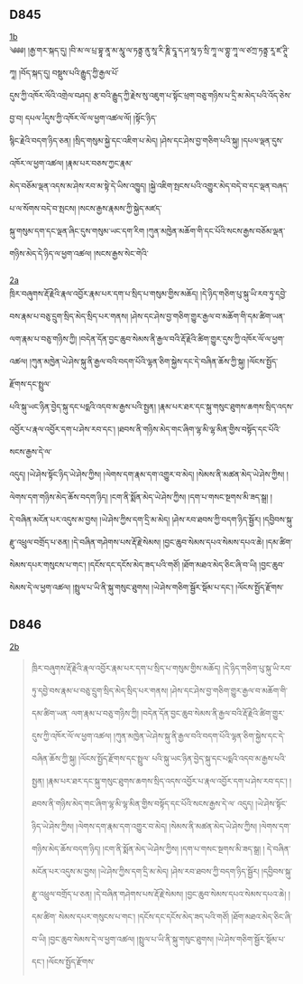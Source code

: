 ## D845
[1b](https://iiif.bdrc.io/bdr:I1KG9226::I1KG92260004.jpg/full/max/0/default.jpg)  
༄༅༅། །རྒྱ་གར་སྐད་དུ། །བི་མ་ལ་པྲ་བྷཱ་ནཱ་མ་མཱུ་ལ་ཏནྟྲ་ནུ་སཱ་རི་ཎཱི་དྭཱ་ད་ཤ་སཱ་ཧ་སྲི་ཀཱ་ལ་གྷུ་ཀཱ་ལ་ཙཀྲ་ཏནྟྲ་རཱ་ཛ་ཊཱི་ཀཱ། །བོད་སྐད་དུ། བསྡུས་པའི་རྒྱུད་ཀྱི་རྒྱལ་པོ་  
དུས་ཀྱི་འཁོར་ལོའི་འགྲེལ་བཤད། རྩ་བའི་རྒྱུད་ཀྱི་རྗེས་སུ་འཇུག་པ་སྟོང་ཕྲག་བཅུ་གཉིས་པ་དྲི་མ་མེད་པའི་འོད་ཅེས་བྱ་བ། དཔལ་<sup id="a1">[1](#f1)</sup>དུས་ཀྱི་འཁོར་ལོ་ལ་ཕྱག་འཚལ་ལོ། །སྟོང་ཉིད་    
སྙིང་རྗེའི་བདག་ཉིད་ཅན། །སྲིད་གསུམ་སྐྱེ་དང་འཇིག་པ་མེད། །ཤེས་དང་ཤེས་བྱ་གཅིག་པའི་སྐུ། །དཔལ་ལྡན་དུས་འཁོར་ལ་ཕྱག་འཚལ། །རྣམ་པར་བཅས་ཀྱང་རྣམ་  
མེད་བཅོམ་ལྡན་འདས་མ་ཤེས་རབ་མ་སྟེ་དེ་ཡིས་འཁྱུད། །སྐྱེ་འཇིག་སྤངས་པའི་འགྱུར་མེད་བདེ་བ་དང་ལྡན་བཞད་པ་ལ་སོགས་བདེ་བ་སྤངས། །སངས་རྒྱས་རྣམས་ཀྱི་སྐྱེད་མཛད་  
སྐུ་གསུམ་དག་དང་ལྡན་ཞིང་དུས་གསུམ་ཡང་དག་རིག །ཀུན་མཁྱེན་མཆོག་གི་དང་པོའི་སངས་རྒྱས་བཅོམ་ལྡན་གཉིས་མེད་དེ་ཉིད་ལ་ཕྱག་འཚལ། །སངས་རྒྱས་སེང་གེའི་  

[2a](https://iiif.bdrc.io/bdr:I1KG9226::I1KG92260005.jpg/full/max/0/default.jpg)  
ཁྲིར་བཞུགས་རྡོ་རྗེའི་རྣལ་འབྱོར་རྣམ་པར་དག་པ་སྲིད་པ་གསུམ་གྱིས་མཆོད། །དེ་ཉིད་གཅིག་པུ་སྐུ་ཡི་རབ་ཏུ་དབྱེ་བས་རྣམ་པ་བཅུ་དྲུག་སྲིད་མེད་སྲིད་པར་གནས། །ཤེས་དང་ཤེས་བྱ་གཅིག་གྱུར་རྒྱལ་བ་མཆོག་གི་དམ་ཚིག་ཡན་  
ལག་རྣམ་པ་བཅུ་གཉིས་ཀྱི། །བདེན་དོན་བྱང་ཆུབ་སེམས་ནི་རྒྱལ་བའི་རྡོ་རྗེའི་ཚིག་གྱུར་དུས་ཀྱི་འཁོར་ལོ་ལ་ཕྱག་འཚལ། །ཀུན་མཁྱེན་ཡེ་ཤེས་སྐུ་ནི་རྒྱལ་བའི་བདག་པོའི་ལྷན་ཅིག་སྐྱེས་དང་དེ་བཞིན་ཆོས་ཀྱི་སྐུ། །ལོངས་སྤྱོད་རྫོགས་དང་སྤྲུལ་  
པའི་སྐུ་ཡང་ཉིན་བྱེད་སྐུ་དང་པདྨའི་འདབ་མ་རྒྱས་པའི་སྤྱན། །རྣམ་པར་ཐར་དང་སྐུ་གསུང་ཐུགས་ཆགས་སྲིད་འདས་འབྱོར་པ་རྣལ་འབྱོར་དག་པ་ཤེས་རབ་དང་། །ཐབས་ནི་གཉིས་མེད་གང་ཞིག་ལྷ་མི་ལྷ་མིན་གྱིས་བསྟོད་དང་པོའི་སངས་རྒྱས་དེ་ལ་  
འདུད། །ཡེ་ཤེས་སྟོང་ཉིད་ཡེ་ཤེས་ཀྱིས། །ལེགས་དག་རྣམ་དག་འགྱུར་བ་མེད། །སེམས་ནི་མཚན་མེད་ཡེ་ཤེས་ཀྱིས། །ལེགས་དག་གཉིས་མེད་ཆོས་བདག་ཉིད། །ངག་ནི་སྨོན་མེད་ཡེ་ཤེས་ཀྱིས། །དག་པ་གསང་སྔགས་མི་ཟད་སྒྲ། །  
དེ་བཞིན་མངོན་པར་འདུས་མ་བྱས། །ཡེ་ཤེས་ཀྱིས་དག་དྲི་མ་མེད། །ཤེས་རབ་ཐབས་ཀྱི་བདག་ཉིད་སྦྱོར། །དབྱིབས་སྐུ་རྫུ་འཕྲུལ་བགྲོད་པ་ཅན། །དེ་བཞིན་གཤེགས་པས་རྡོ་རྗེ་སེམས། །བྱང་ཆུབ་སེམས་དཔའ་སེམས་དཔའ་ཆེ། །དམ་ཚིག་  
སེམས་དཔར་གསུངས་པ་གང་། །དངོས་དང་དངོས་མེད་ཟད་པའི་གཙོ། །ཐོག་མཐའ་མེད་ཅིང་ཞི་བ་ཡི། །བྱང་ཆུབ་སེམས་དེ་ལ་ཕྱག་འཚལ། །སྤྲུལ་པ་ཡི་ནི་སྐུ་གསུང་ཐུགས། །ཡེ་ཤེས་གཅིག་སྦྱོར་སྡོམ་པ་དང་། །ལོངས་སྤྱོད་རྫོགས་  

## D846
[2b](https://imgv3.fotor.com/images/cover-photo-image/a-beautiful-girl-with-gray-hair-and-lucxy-neckless-generated-by-Fotor-AI.jpg)

> ཁྲིར་བཞུགས་རྡོ་རྗེའི་རྣལ་འབྱོར་རྣམ་པར་དག་པ་སྲིད་པ་གསུམ་གྱིས་མཆོད། །དེ་ཉིད་གཅིག་པུ་སྐུ་ཡི་རབ་ཏུ་དབྱེ་བས་རྣམ་པ་བཅུ་དྲུག་སྲིད་མེད་སྲིད་པར་གནས། །ཤེས་དང་ཤེས་བྱ་གཅིག་གྱུར་རྒྱལ་བ་མཆོག་གི་དམ་ཚིག་ཡན་
> ལག་རྣམ་པ་བཅུ་གཉིས་ཀྱི། །བདེན་དོན་བྱང་ཆུབ་སེམས་ནི་རྒྱལ་བའི་རྡོ་རྗེའི་ཚིག་གྱུར་དུས་ཀྱི་འཁོར་ལོ་ལ་ཕྱག་འཚལ། །ཀུན་མཁྱེན་ཡེ་ཤེས་སྐུ་ནི་རྒྱལ་བའི་བདག་པོའི་ལྷན་ཅིག་སྐྱེས་དང་དེ་བཞིན་ཆོས་ཀྱི་སྐུ། །ལོངས་སྤྱོད་རྫོགས་དང་སྤྲུལ་
> པའི་སྐུ་ཡང་ཉིན་བྱེད་སྐུ་དང་པདྨའི་འདབ་མ་རྒྱས་པའི་སྤྱན། །རྣམ་པར་ཐར་དང་སྐུ་གསུང་ཐུགས་ཆགས་སྲིད་འདས་འབྱོར་པ་རྣལ་འབྱོར་དག་པ་ཤེས་རབ་དང་། །ཐབས་ནི་གཉིས་མེད་གང་ཞིག་ལྷ་མི་ལྷ་མིན་གྱིས་བསྟོད་དང་པོའི་སངས་རྒྱས་དེ་ལ་
> འདུད། །ཡེ་ཤེས་སྟོང་ཉིད་ཡེ་ཤེས་ཀྱིས། །ལེགས་དག་རྣམ་དག་འགྱུར་བ་མེད། །སེམས་ནི་མཚན་མེད་ཡེ་ཤེས་ཀྱིས། །ལེགས་དག་གཉིས་མེད་ཆོས་བདག་ཉིད། །ངག་ནི་སྨོན་མེད་ཡེ་ཤེས་ཀྱིས། །དག་པ་གསང་སྔགས་མི་ཟད་སྒྲ། །
> དེ་བཞིན་མངོན་པར་འདུས་མ་བྱས། །ཡེ་ཤེས་ཀྱིས་དག་དྲི་མ་མེད། །ཤེས་རབ་ཐབས་ཀྱི་བདག་ཉིད་སྦྱོར། །དབྱིབས་སྐུ་རྫུ་འཕྲུལ་བགྲོད་པ་ཅན། །དེ་བཞིན་གཤེགས་པས་རྡོ་རྗེ་སེམས། །བྱང་ཆུབ་སེམས་དཔའ་སེམས་དཔའ་ཆེ། །དམ་ཚིག་
> སེམས་དཔར་གསུངས་པ་གང་། །དངོས་དང་དངོས་མེད་ཟད་པའི་གཙོ། །ཐོག་མཐའ་མེད་ཅིང་ཞི་བ་ཡི། །བྱང་ཆུབ་སེམས་དེ་ལ་ཕྱག་འཚལ། །སྤྲུལ་པ་ཡི་ནི་སྐུ་གསུང་ཐུགས། །ཡེ་ཤེས་གཅིག་སྦྱོར་སྡོམ་པ་དང་། །ལོངས་སྤྱོད་རྫོགས་

[^1]: མཆན།
